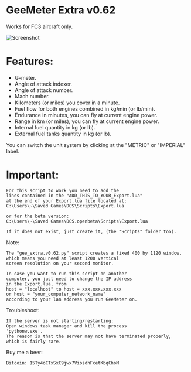 GeeMeter Extra v0.62
====================
Works for FC3 aircraft only.

![Screenshot](http://i.imgur.com/l286aMg.png)

Features:
=========
* G-meter.
* Angle of attack indexer.
* Angle of attack number.
* Mach number.
* Kilometers (or miles) you cover in a minute.
* Fuel flow for both engines combined in kg/min (or lb/min).
* Endurance in minutes, you can fly at current engine power.
* Range in km (or miles), you can fly at current engine power.
* Internal fuel quantity in kg (or lb).
* External fuel tanks quantity in kg (or lb).

You can switch the unit system by clicking at the "METRIC" or "IMPERIAL" label.

Important:
==========
	For this script to work you need to add the
	lines contained in the "ADD_THIS_TO_YOUR_Export.lua"
	at the end of your Export.lua file located at:
	C:\Users\~\Saved Games\DCS\Scripts\Export.lua

	or for the beta version:
	C:\Users\~\Saved Games\DCS.openbeta\Scripts\Export.lua

	If it does not exist, just create it, (the "Scripts" folder too).

Note:

	The "gee_extra.v0.62.py" script creates a fixed 400 by 1120 window,
	which means you need at least 1200 vertical
	screen resolution on your second monitor.

	In case you want to run this script on another
	computer, you just need to change the IP address
	in the Export.lua, from
	host = "localhost" to host = xxx.xxx.xxx.xxx
	or host = "your_computer_network_name"
	according to your lan address you run GeeMeter on.

Troubleshoot:

	If the server is not starting/restarting:
	Open windows task manager and kill the process
	'pythonw.exe'.
	The reason is that the server may not have terminated properly,
	which is fairly rare.

Buy me a beer:

	Bitcoin: 15Ty4oCTxSxC9jwx7ViosdhFcetKbqChoM